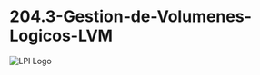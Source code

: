 # 204.3-Gestion-de-Volumenes-Logicos-LVM
![LPI Logo](../../../wallpaper/et_linux.png "Buscando al hombre nuevo")
